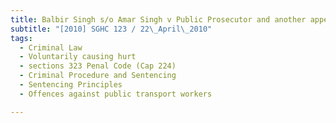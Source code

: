 ```yaml
---
title: Balbir Singh s/o Amar Singh v Public Prosecutor and another appeal 
subtitle: "[2010] SGHC 123 / 22\_April\_2010"
tags:
  - Criminal Law
  - Voluntarily causing hurt
  - sections 323 Penal Code (Cap 224)
  - Criminal Procedure and Sentencing
  - Sentencing Principles
  - Offences against public transport workers

---
```


